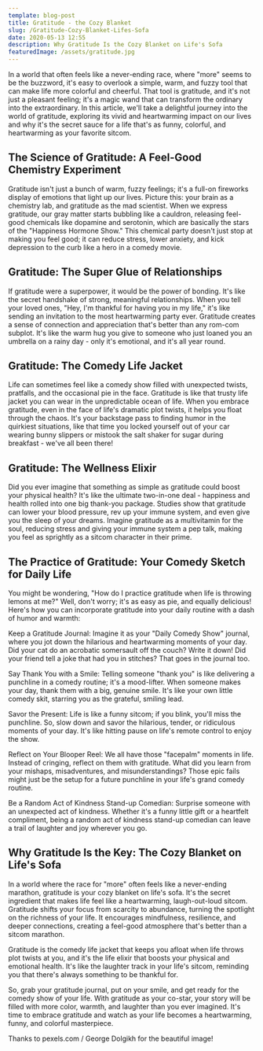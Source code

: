 ```yaml
---
template: blog-post
title: Gratitude - the Cozy Blanket
slug: /Gratitude-Cozy-Blanket-Lifes-Sofa
date: 2020-05-13 12:55
description: Why Gratitude Is the Cozy Blanket on Life's Sofa
featuredImage: /assets/gratitude.jpg
---
```


In a world that often feels like a never-ending race, where "more" seems to be the buzzword, it's easy to overlook a simple, warm, and fuzzy tool that can make life more colorful and cheerful. That tool is gratitude, and it's not just a pleasant feeling; it's a magic wand that can transform the ordinary into the extraordinary. In this article, we'll take a delightful journey into the world of gratitude, exploring its vivid and heartwarming impact on our lives and why it's the secret sauce for a life that's as funny, colorful, and heartwarming as your favorite sitcom.

## The Science of Gratitude: A Feel-Good Chemistry Experiment

Gratitude isn't just a bunch of warm, fuzzy feelings; it's a full-on fireworks display of emotions that light up our lives. Picture this: your brain as a chemistry lab, and gratitude as the mad scientist. When we express gratitude, our gray matter starts bubbling like a cauldron, releasing feel-good chemicals like dopamine and serotonin, which are basically the stars of the "Happiness Hormone Show." This chemical party doesn't just stop at making you feel good; it can reduce stress, lower anxiety, and kick depression to the curb like a hero in a comedy movie.

## Gratitude: The Super Glue of Relationships

If gratitude were a superpower, it would be the power of bonding. It's like the secret handshake of strong, meaningful relationships. When you tell your loved ones, "Hey, I'm thankful for having you in my life," it's like sending an invitation to the most heartwarming party ever. Gratitude creates a sense of connection and appreciation that's better than any rom-com subplot. It's like the warm hug you give to someone who just loaned you an umbrella on a rainy day - only it's emotional, and it's all year round.

## Gratitude: The Comedy Life Jacket

Life can sometimes feel like a comedy show filled with unexpected twists, pratfalls, and the occasional pie in the face. Gratitude is like that trusty life jacket you can wear in the unpredictable ocean of life. When you embrace gratitude, even in the face of life's dramatic plot twists, it helps you float through the chaos. It's your backstage pass to finding humor in the quirkiest situations, like that time you locked yourself out of your car wearing bunny slippers or mistook the salt shaker for sugar during breakfast - we've all been there!

## Gratitude: The Wellness Elixir

Did you ever imagine that something as simple as gratitude could boost your physical health? It's like the ultimate two-in-one deal - happiness and health rolled into one big thank-you package. Studies show that gratitude can lower your blood pressure, rev up your immune system, and even give you the sleep of your dreams. Imagine gratitude as a multivitamin for the soul, reducing stress and giving your immune system a pep talk, making you feel as sprightly as a sitcom character in their prime.

## The Practice of Gratitude: Your Comedy Sketch for Daily Life

You might be wondering, "How do I practice gratitude when life is throwing lemons at me?" Well, don't worry; it's as easy as pie, and equally delicious! Here's how you can incorporate gratitude into your daily routine with a dash of humor and warmth:

Keep a Gratitude Journal: Imagine it as your "Daily Comedy Show" journal, where you jot down the hilarious and heartwarming moments of your day. Did your cat do an acrobatic somersault off the couch? Write it down! Did your friend tell a joke that had you in stitches? That goes in the journal too.

Say Thank You with a Smile: Telling someone "thank you" is like delivering a punchline in a comedy routine; it's a mood-lifter. When someone makes your day, thank them with a big, genuine smile. It's like your own little comedy skit, starring you as the grateful, smiling lead.

Savor the Present: Life is like a funny sitcom; if you blink, you'll miss the punchline. So, slow down and savor the hilarious, tender, or ridiculous moments of your day. It's like hitting pause on life's remote control to enjoy the show.

Reflect on Your Blooper Reel: We all have those "facepalm" moments in life. Instead of cringing, reflect on them with gratitude. What did you learn from your mishaps, misadventures, and misunderstandings? Those epic fails might just be the setup for a future punchline in your life's grand comedy routine.

Be a Random Act of Kindness Stand-up Comedian: Surprise someone with an unexpected act of kindness. Whether it's a funny little gift or a heartfelt compliment, being a random act of kindness stand-up comedian can leave a trail of laughter and joy wherever you go.

## Why Gratitude Is the Key: The Cozy Blanket on Life's Sofa

In a world where the race for "more" often feels like a never-ending marathon, gratitude is your cozy blanket on life's sofa. It's the secret ingredient that makes life feel like a heartwarming, laugh-out-loud sitcom. Gratitude shifts your focus from scarcity to abundance, turning the spotlight on the richness of your life. It encourages mindfulness, resilience, and deeper connections, creating a feel-good atmosphere that's better than a sitcom marathon.

Gratitude is the comedy life jacket that keeps you afloat when life throws plot twists at you, and it's the life elixir that boosts your physical and emotional health. It's like the laughter track in your life's sitcom, reminding you that there's always something to be thankful for.

So, grab your gratitude journal, put on your smile, and get ready for the comedy show of your life. With gratitude as your co-star, your story will be filled with more color, warmth, and laughter than you ever imagined. It's time to embrace gratitude and watch as your life becomes a heartwarming, funny, and colorful masterpiece.

Thanks to pexels.com / George Dolgikh for the beautiful image!



